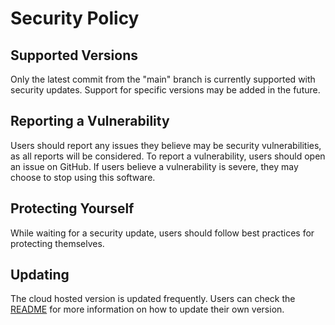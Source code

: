 # Security Policy

## Supported Versions

Only the latest commit from the "main" branch is currently supported with security updates. Support for specific versions may be added in the future.

## Reporting a Vulnerability

Users should report any issues they believe may be security vulnerabilities, as all reports will be considered.
To report a vulnerability, users should open an issue on GitHub.
If users believe a vulnerability is severe, they may choose to stop using this software.

## Protecting Yourself

While waiting for a security update, users should follow best practices for protecting themselves.

## Updating

The cloud hosted version is updated frequently. Users can check the [README](./README.md) for more information on how to update their own version.

